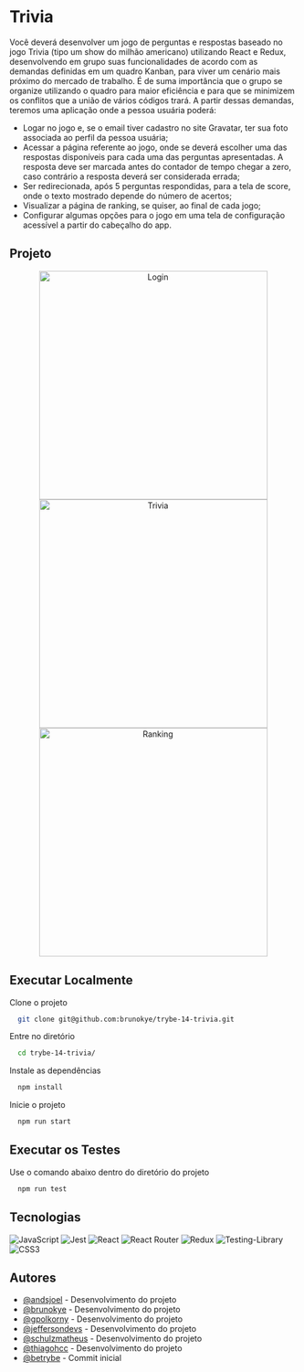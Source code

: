 # Trivia

Você deverá desenvolver um jogo de perguntas e respostas baseado no jogo Trivia (tipo um show do milhão americano) utilizando React e Redux, desenvolvendo em grupo suas funcionalidades de acordo com as demandas definidas em um quadro Kanban, para viver um cenário mais próximo do mercado de trabalho. É de suma importância que o grupo se organize utilizando o quadro para maior eficiência e para que se minimizem os conflitos que a união de vários códigos trará. A partir dessas demandas, teremos uma aplicação onde a pessoa usuária poderá:

- Logar no jogo e, se o email tiver cadastro no site Gravatar, ter sua foto associada ao perfil da pessoa usuária;
- Acessar a página referente ao jogo, onde se deverá escolher uma das respostas disponíveis para cada uma das perguntas apresentadas. A resposta deve ser marcada antes do contador de tempo chegar a zero, caso contrário a resposta deverá ser considerada errada;
- Ser redirecionada, após 5 perguntas respondidas, para a tela de score, onde o texto mostrado depende do número de acertos;
- Visualizar a página de ranking, se quiser, ao final de cada jogo;
- Configurar algumas opções para o jogo em uma tela de configuração acessível a partir do cabeçalho do app.

## Projeto

<div align="center" display="inline">
<img src="https://i.imgur.com/BSvAFI3.png" alt="Login" width="400px" heigth="209px">
<img src="https://i.imgur.com/BlmVUlG.png" alt="Trivia" width="400px" heigth="209px">
<img src="https://i.imgur.com/xl5IbHN.png" alt="Ranking" width="400px" heigth="209px">
</div>

## Executar Localmente

Clone o projeto 

```bash
  git clone git@github.com:brunokye/trybe-14-trivia.git
```

Entre no diretório

```bash
  cd trybe-14-trivia/
```

Instale as dependências

```bash
  npm install
```

Inicie o projeto

```bash
  npm run start
```

## Executar os Testes

Use o comando abaixo dentro do diretório do projeto

```bash
  npm run test
```

## Tecnologias

![JavaScript](https://img.shields.io/badge/javascript-%23323330.svg?style=for-the-badge&logo=javascript&logoColor=%23F7DF1E)
![Jest](https://img.shields.io/badge/-jest-%23C21325?style=for-the-badge&logo=jest&logoColor=white)
![React](https://img.shields.io/badge/react-%2320232a.svg?style=for-the-badge&logo=react&logoColor=%2361DAFB)
![React Router](https://img.shields.io/badge/React_Router-CA4245?style=for-the-badge&logo=react-router&logoColor=white)
![Redux](https://img.shields.io/badge/redux-%23593d88.svg?style=for-the-badge&logo=redux&logoColor=white)
![Testing-Library](https://img.shields.io/badge/-TestingLibrary-%23E33332?style=for-the-badge&logo=testing-library&logoColor=white) 
![CSS3](https://img.shields.io/badge/css3-%231572B6.svg?style=for-the-badge&logo=css3&logoColor=white)

## Autores

- [@andsjoel](https://github.com/andsjoel) - Desenvolvimento do projeto
- [@brunokye](https://github.com/brunokye) - Desenvolvimento do projeto
- [@gpolkorny](https://github.com/gpolkorny) - Desenvolvimento do projeto
- [@jeffersondevs](https://github.com/jeffersondevs) - Desenvolvimento do projeto
- [@schulzmatheus](https://github.com/SchulzMatheus) - Desenvolvimento do projeto
- [@thiagohcc](https://github.com/thiagohcc) - Desenvolvimento do projeto
- [@betrybe](https://github.com/betrybe) - Commit inicial
